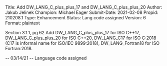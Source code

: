 Title:       Add DW_LANG_C_plus_plus_17 and DW_LANG_C_plus_plus_20
Author:      Jakub Jelinek
Champion:    Michael Eager
Submit-Date: 2021-02-08
Propid:      210208.1
Type:        Enhancement
Status:      Lang code assigned
Version:     6
Format:      plaintext

Section 3.1.1, pg 62
Add DW_LANG_C_plus_plus_17 for ISO C++17, DW_LANG_C_plus_plus_20 for ISO C++20,
DW_LANG_C17 for ISO C:2018 (C17 is informal name for ISO/IEC 9899:2018),
DW_LANG_Fortran18 for ISO Fortran:2018.

--
03/14/21 -- Language code assigned
